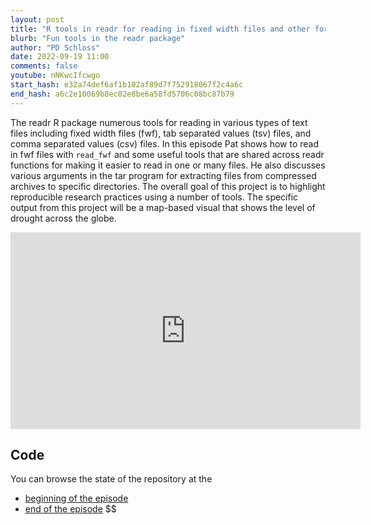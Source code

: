 ```yaml
---
layout: post
title: "R tools in readr for reading in fixed width files and other formats (CC249)"
blurb: "Fun tools in the readr package"
author: "PD Schloss"
date: 2022-09-19 11:00
comments: false
youtube: nNKwcIfcwgo
start_hash: e32a74def6af1b102af89d7f752918067f2c4a6c
end_hash: a6c2e10069b8ec02e8be6a58fd5706c08bc87b79
---
```


The readr R package numerous tools for reading in various types of text files including fixed width files (fwf), tab separated values (tsv) files, and comma separated values (csv) files. In this episode Pat shows how to read in fwf files with `read_fwf` and some useful tools that are shared across readr functions for making it easier to read in one or many files. He also discusses various arguments in the tar program for extracting files from compressed archives to specific directories. The overall goal of this project is to highlight reproducible research practices using a number of tools. The specific output from this project will be a map-based visual that shows the level of drought across the globe.

<iframe style="margin: 0 auto;display:block;" width="560" height="315" src="https://www.youtube.com/embed/{{ page.youtube }}" frameborder="0" allow="accelerometer; autoplay; encrypted-media; gyroscope; picture-in-picture" allowfullscreen></iframe>

## Code

You can browse the state of the repository at the

* [beginning of the episode](https://github.com/riffomonas/drought_index/tree/{{page.start_hash}})
* [end of the episode](https://github.com/riffomonas/drought_index/tree/{{page.end_hash}})
$$